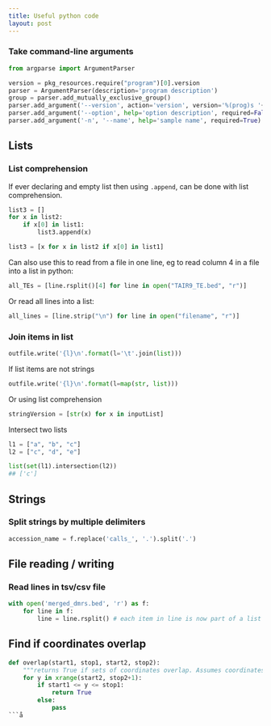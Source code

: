 ```yaml
---
title: Useful python code
layout: post
---
```

### Take command-line arguments

```python
from argparse import ArgumentParser

version = pkg_resources.require("program")[0].version
parser = ArgumentParser(description='program description')
group = parser.add_mutually_exclusive_group()
parser.add_argument('--version', action='version', version='%(prog)s '+str(version))
parser.add_argument('--option', help='option description', required=False, default=False, action='store_true')
parser.add_argument('-n', '--name', help='sample name', required=True)
```

## Lists

### List comprehension

If ever declaring and empty list then using `.append`, can be done with list comprehension.

```python
list3 = []
for x in list2:
    if x[0] in list1:
        list3.append(x)

list3 = [x for x in list2 if x[0] in list1]
```

Can also use this to read from a file in one line, eg to read column 4 in a file into a list in python:

```python
all_TEs = [line.rsplit()[4] for line in open("TAIR9_TE.bed", "r")]
```

Or read all lines into a list:

```python
all_lines = [line.strip("\n") for line in open("filename", "r")]
```

### Join items in list

```python
outfile.write('{l}\n'.format(l='\t'.join(list)))
```

If list items are not strings

```python
outfile.write('{l}\n'.format(l=map(str, list)))
```

Or using list comprehension

```python
stringVersion = [str(x) for x in inputList]
```

Intersect two lists

```python
l1 = ["a", "b", "c"]
l2 = ["c", "d", "e"]

list(set(l1).intersection(l2))
## ['c']
```

## Strings

### Split strings by multiple delimiters

```python
accession_name = f.replace('calls_', '.').split('.')
```

## File reading / writing

### Read lines in tsv/csv file

```python
with open('merged_dmrs.bed', 'r') as f:
    for line in f:
        line = line.rsplit() # each item in line is now part of a list
```

## Find if coordinates overlap

```python
def overlap(start1, stop1, start2, stop2):
    """returns True if sets of coordinates overlap. Assumes coordinates are on same chromosome"""
    for y in xrange(start2, stop2+1):
        if start1 <= y <= stop1:
            return True
        else:
            pass
```å

